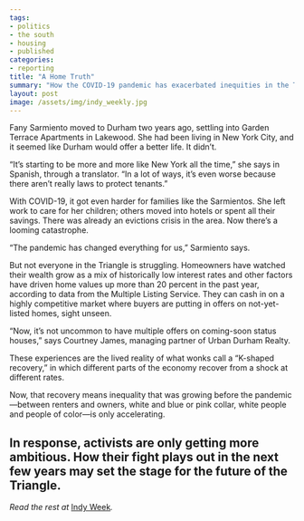 ```yaml
---
tags:
- politics
- the south
- housing
- published
categories:
- reporting
title: "A Home Truth"
summary: "How the COVID-19 pandemic has exacerbated inequities in the Triangle's housing market—and what we can do before it's too late."
layout: post
image: /assets/img/indy_weekly.jpg
---
```

Fany Sarmiento moved to Durham two years ago, settling into Garden Terrace Apartments in Lakewood. She had been living in New York City, and it seemed like Durham would offer a better life. It didn’t.

“It’s starting to be more and more like New York all the time,” she says in Spanish, through a translator. “In a lot of ways, it’s even worse because there aren’t really laws to protect tenants.”

With COVID-19, it got even harder for families like the Sarmientos. She left work to care for her children; others moved into hotels or spent all their savings. There was already an evictions crisis in the area. Now there’s a looming catastrophe. 

“The pandemic has changed everything for us,” Sarmiento says.

But not everyone in the Triangle is struggling. Homeowners have watched their wealth grow as a mix of historically low interest rates and other factors have driven home values up more than 20 percent in the past year, according to data from the Multiple Listing Service. They can cash in on a highly competitive market where buyers are putting in offers on not-yet-listed homes, sight unseen. 

“Now, it’s not uncommon to have multiple offers on coming-soon status houses,” says Courtney James, managing partner of Urban Durham Realty.

These experiences are the lived reality of what wonks call a “K-shaped recovery,” in which different parts of the economy recover from a shock at different rates. 

Now, that recovery means inequality that was growing before the pandemic—between renters and owners, white and blue or pink collar, white people and people of color—is only accelerating. 

In response, activists are only getting more ambitious. How their fight plays out in the next few years may set the stage for the future of the Triangle.
---
_Read the rest at_ [Indy Week](https://indyweek.com/news/durham/covid-19-pandemic-housing-inequality/)_._
